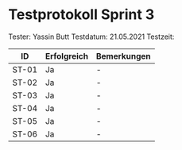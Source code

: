 # Testprotokoll Sprint 3
Tester: Yassin Butt
Testdatum: 21.05.2021
Testzeit: 

ID | Erfolgreich | Bemerkungen
--- | --- | ---
ST-01 | Ja | \-
ST-02 | Ja | \-
ST-03 | Ja | \-
ST-04 | Ja | \-
ST-05 | Ja | \-
ST-06 | Ja | \-